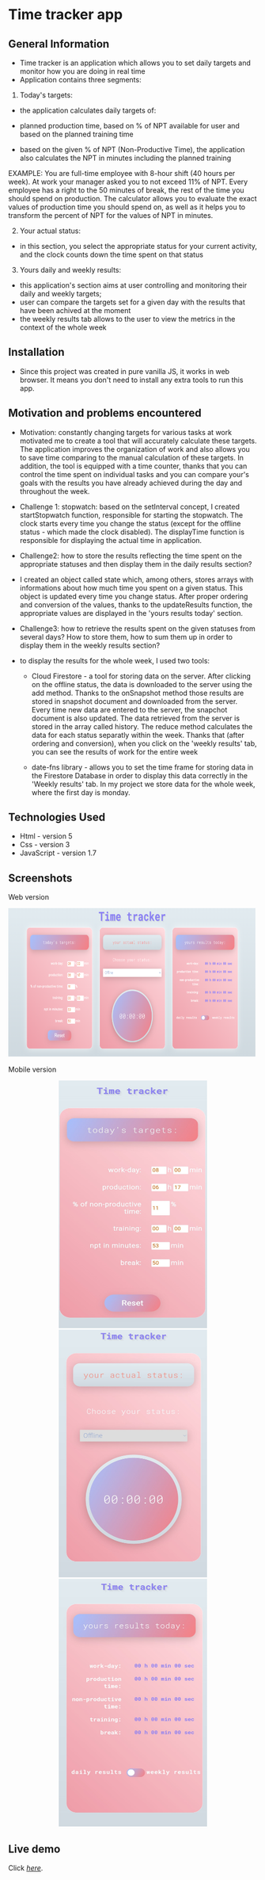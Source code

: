 # Time tracker app

## General Information

- Time tracker is an application which allows you to set daily targets and monitor how you are doing in real time
- Application contains three segments:

1. Today's targets: 
- the application calculates daily targets of:
* planned production time, based on % of NPT available for user and based on the planned training time

* based on the given % of NPT (Non-Productive Time), the application also calculates the NPT in minutes including the planned training

EXAMPLE: You are full-time employee with 8-hour shift (40 hours per week). At work your manager asked you to not exceed 11% of NPT. Every employee has a right to the 50 minutes of break, the rest of the time you should spend on production. The calculator allows you to evaluate the exact values of production time you should spend on, as well as it helps you to transform the  percent of NPT for the values of NPT in minutes. 

2. Your actual status:
- in this section, you select the appropriate status for your current activity, and the clock counts down the time spent on that status

3. Yours daily and weekly results:
- this application's section aims at user controlling and monitoring their daily and weekly targets;
- user can compare the targets set for a given day with the results that have been achived at the moment 
- the weekly results tab allows to the user to view the metrics in the context of the whole week

## Installation

- Since this project was created in pure vanilla JS, it works in web browser. It means you don't need to install any extra tools to run this app. 

## Motivation and problems encountered

- Motivation: constantly changing targets for various tasks at work motivated me to create a tool that will accurately calculate these targets. The application improves the organization of work and also allows you to save time comparing to the manual calculation of these targets. In addition, the tool is equipped with a time counter, thanks that you can control the time spent on individual tasks and you can compare your's goals with the results you have already achieved during the day and throughout the week.

- Challenge 1: stopwatch: based on the setInterval concept, I created startStopwatch function, responsible for starting the stopwatch. The clock starts every time you change the status (except for the offline status - which made the clock disabled). The displayTime function is responsible for displaying the actual time in application.

- Challenge2: how to store the results reflecting the time spent on the appropriate statuses and then display them in the daily results section?

* I created an object called state which, among others, stores arrays with informations about how much time you spent on a given status. This object is updated every time you change status. After proper ordering and conversion of the values, thanks to the updateResults function, the appropriate values are displayed in the 'yours results today' section.

- Challenge3: how to retrieve the results spent on the given statuses from several days? How to store them, how to sum them up in order to display them in the weekly results section?

* to display the results for the whole week, I used two tools:

  - Cloud Firestore - a tool for storing data on the server. After clicking on the offline status, the data is downloaded to the server using the add method. Thanks to the onSnapshot method those results are stored in snapshot document and downloaded from the server. Every time new data are entered to the server, the snapchot document is also updated. The data retrieved from the server is stored in the array called history. The reduce method calculates the data for each status separatly within the week. Thanks that (after ordering and conversion), when you click on the 'weekly results' tab, you can see the results of work for the entire week
    
  - date-fns library - allows you to set the time frame for storing data in the Firestore Database in order to display this data correctly in the 'Weekly results' tab. In my project we store data for the whole week, where the first day is monday.


## Technologies Used

- Html - version 5
- Css - version 3
- JavaScript - version 1.7


## Screenshots

  Web version
  
<img src="./img/time-tracker-web-version.png" width="500px" height="300px">


  Mobile version
  
<p float="left" align="middle">
<img src="./img/time-tracker-mobile-version-1.jpg" width="300px" height="500px">
<img src="./img/time-tracker-mobile-version-2.jpg" width="300px" height="500px">
<img src="./img/time-tracker-mobile-version-3.jpg" width="300px" height="500px">
</p>


## Live demo

Click [_here_](https://time-tracker-appli.netlify.app/).

